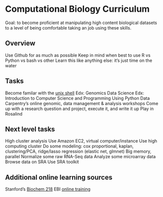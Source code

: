 Computational Biology Curriculum
================================

Goal: to become proficient at manipulating high content biological datasets to a level of being comfortable taking an job using these skills.

## Overview
Use Github for as much as possible
Keep in mind when best to use R vs Python vs bash vs other
Learn this like anything else: it’s just time on the water

## Tasks
Become familar with the [unix shell](http://swcarpentry.github.io/shell-novice/)
Edx: Genomics Data Science
Edx: Introduction to Computer Science and Programming Using Python
Data Carpentry’s online genomic, data management & analysis workshops
Come up with a research question and project, execute it, and write it up
Play in Rosalind

## Next level tasks
High cluster analysis
Use Amazon EC2, virtual computer/instance
Use high computing cluster
Do some modeling: cox proportional, kaplan, clustering/PCA, ridge/lasso regression (elastic net, glmnet)
Big memory, parallel
Normalize some raw RNA-Seq data
Analyze some microarray data
Browse data on SRA
Use SRA toolkit

## Additional online learning sources
Stanford’s [Biochem 218](http://biochem218.stanford.edu/)
EBI [online training](http://www.ebi.ac.uk/training/online/) 

